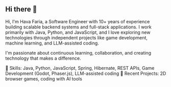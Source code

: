 ## Hi there 👋

Hi, I'm Hava Faria, a Software Engineer with 10+ years of experience building scalable backend systems and full-stack applications.
I work primarily with Java, Python, and JavaScript, and I love exploring new technologies through independent projects like game development, machine learning, and LLM-assisted coding.

I'm passionate about continuous learning, collaboration, and creating technology that makes a difference.

🔧 Skills: Java, Python, JavaScript, Spring, Hibernate, REST APIs, Game Development (Godot, Phaser.js), LLM-assisted coding
🚀 Recent Projects: 2D browser games, coding with AI tools
